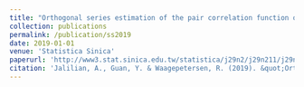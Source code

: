 ```yaml
---
title: "Orthogonal series estimation of the pair correlation function of a spatial point process"
collection: publications
permalink: /publication/ss2019
date: 2019-01-01
venue: 'Statistica Sinica'
paperurl: 'http://www3.stat.sinica.edu.tw/statistica/j29n2/j29n211/j29n211.html'
citation: 'Jalilian, A., Guan, Y. & Waagepetersen, R. (2019). &quot;Orthogonal series estimation of the pair correlation function of a spatial point process&quot;. <i>Statistica Sinica</i>, 29, 769-787.'
---
```

